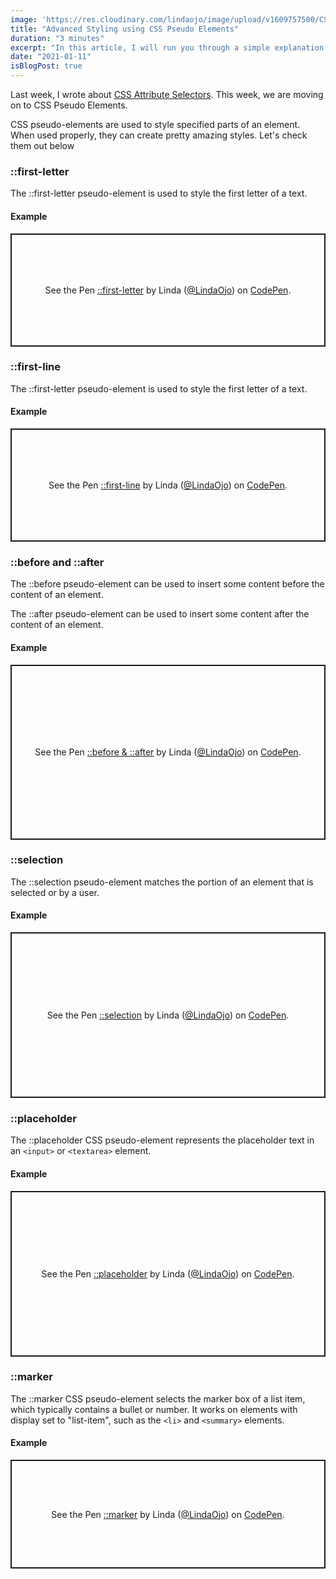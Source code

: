```yaml
---
image: 'https://res.cloudinary.com/lindaojo/image/upload/v1609757500/CSS_attribute_selectors_yrqhex.png'
title: "Advanced Styling using CSS Pseudo Elements"
duration: "3 minutes"
excerpt: "In this article, I will run you through a simple explanation of common CSS Pseudo Elements with practical examples."
date: "2021-01-11"
isBlogPost: true
---
```


Last week, I wrote about <a href="https://www.lindaojo.com/blog/advanced-styling-using-css-attribute-selectors/" target="_blank">CSS Attribute Selectors</a>. This week, we are moving on to CSS Pseudo Elements.

CSS pseudo-elements are used to style specified parts of an element. When used properly, they can create pretty amazing styles. Let's check them out below

<h3>::first-letter</h3>

The ::first-letter pseudo-element is used to style the first letter of a text.

<h4 class="mb-5">Example</h4>

<p class="codepen" data-height="181" data-theme-id="dark" data-default-tab="css,result" data-user="LindaOjo" data-slug-hash="BaLOZME" data-preview="true" style="height: 181px; box-sizing: border-box; display: flex; align-items: center; justify-content: center; border: 2px solid; margin: 1em 0; padding: 1em;" data-pen-title="::first-letter">
  <span>See the Pen <a href="https://codepen.io/LindaOjo/pen/BaLOZME">
  ::first-letter</a> by Linda (<a href="https://codepen.io/LindaOjo">@LindaOjo</a>)
  on <a href="https://codepen.io">CodePen</a>.</span>
</p>
<script async src="https://cpwebassets.codepen.io/assets/embed/ei.js"></script>

<h3>::first-line</h3>

The ::first-letter pseudo-element is used to style the first letter of a text.

<h4 class="mb-5">Example</h4>

<p class="codepen" data-height="181" data-theme-id="dark" data-default-tab="css,result" data-user="LindaOjo" data-slug-hash="BaLOdpa" data-preview="true" style="height: 181px; box-sizing: border-box; display: flex; align-items: center; justify-content: center; border: 2px solid; margin: 1em 0; padding: 1em;" data-pen-title="::first-line">
  <span>See the Pen <a href="https://codepen.io/LindaOjo/pen/BaLOdpa">
  ::first-line</a> by Linda (<a href="https://codepen.io/LindaOjo">@LindaOjo</a>)
  on <a href="https://codepen.io">CodePen</a>.</span>
</p>
<script async src="https://cpwebassets.codepen.io/assets/embed/ei.js"></script>

<h3>::before and ::after</h3>

The ::before pseudo-element can be used to insert some content before the content of an element.

The ::after pseudo-element can be used to insert some content after the content of an element.

<h4 class="mb-5">Example</h4>

<p class="codepen" data-height="280" data-theme-id="dark" data-default-tab="css,result" data-user="LindaOjo" data-slug-hash="xxEaLyy" data-preview="true" style="height: 280px; box-sizing: border-box; display: flex; align-items: center; justify-content: center; border: 2px solid; margin: 1em 0; padding: 1em;" data-pen-title="::before &amp;amp; ::after">
  <span>See the Pen <a href="https://codepen.io/LindaOjo/pen/xxEaLyy">
  ::before &amp; ::after</a> by Linda (<a href="https://codepen.io/LindaOjo">@LindaOjo</a>)
  on <a href="https://codepen.io">CodePen</a>.</span>
</p>
<script async src="https://cpwebassets.codepen.io/assets/embed/ei.js"></script>

<h3>::selection</h3>

The ::selection pseudo-element matches the portion of an element that is selected or by a user.

<h4 class="mb-5">Example</h4>

<p class="codepen" data-height="265" data-theme-id="dark" data-default-tab="css,result" data-user="LindaOjo" data-slug-hash="mdrGMoy" data-preview="true" style="height: 265px; box-sizing: border-box; display: flex; align-items: center; justify-content: center; border: 2px solid; margin: 1em 0; padding: 1em;" data-pen-title="::selection">
  <span>See the Pen <a href="https://codepen.io/LindaOjo/pen/mdrGMoy">
  ::selection</a> by Linda (<a href="https://codepen.io/LindaOjo">@LindaOjo</a>)
  on <a href="https://codepen.io">CodePen</a>.</span>
</p>
<script async src="https://cpwebassets.codepen.io/assets/embed/ei.js"></script>

<h3>::placeholder</h3>

The ::placeholder CSS pseudo-element represents the placeholder text in an ```<input>``` or ```<textarea>``` element.

<h4 class="mb-5">Example</h4>

<p class="codepen" data-height="265" data-theme-id="dark" data-default-tab="css,result" data-user="LindaOjo" data-slug-hash="WNGgZrZ" data-preview="true" style="height: 265px; box-sizing: border-box; display: flex; align-items: center; justify-content: center; border: 2px solid; margin: 1em 0; padding: 1em;" data-pen-title="::placeholder">
  <span>See the Pen <a href="https://codepen.io/LindaOjo/pen/WNGgZrZ">
  ::placeholder</a> by Linda (<a href="https://codepen.io/LindaOjo">@LindaOjo</a>)
  on <a href="https://codepen.io">CodePen</a>.</span>
</p>
<script async src="https://cpwebassets.codepen.io/assets/embed/ei.js"></script>

<h3>::marker</h3>

The ::marker CSS pseudo-element selects the marker box of a list item, which typically contains a bullet or number. It works on elements with display set to "list-item", such as the ```<li>``` and ```<summary>``` elements.

<h4 class="mb-5">Example</h4>

<p class="codepen" data-height="174" data-theme-id="dark" data-default-tab="css,result" data-user="LindaOjo" data-slug-hash="LYRJzWY" data-preview="true" style="height: 174px; box-sizing: border-box; display: flex; align-items: center; justify-content: center; border: 2px solid; margin: 1em 0; padding: 1em;" data-pen-title="::marker">
  <span>See the Pen <a href="https://codepen.io/LindaOjo/pen/LYRJzWY">
  ::marker</a> by Linda (<a href="https://codepen.io/LindaOjo">@LindaOjo</a>)
  on <a href="https://codepen.io">CodePen</a>.</span>
</p>
<script async src="https://cpwebassets.codepen.io/assets/embed/ei.js"></script>